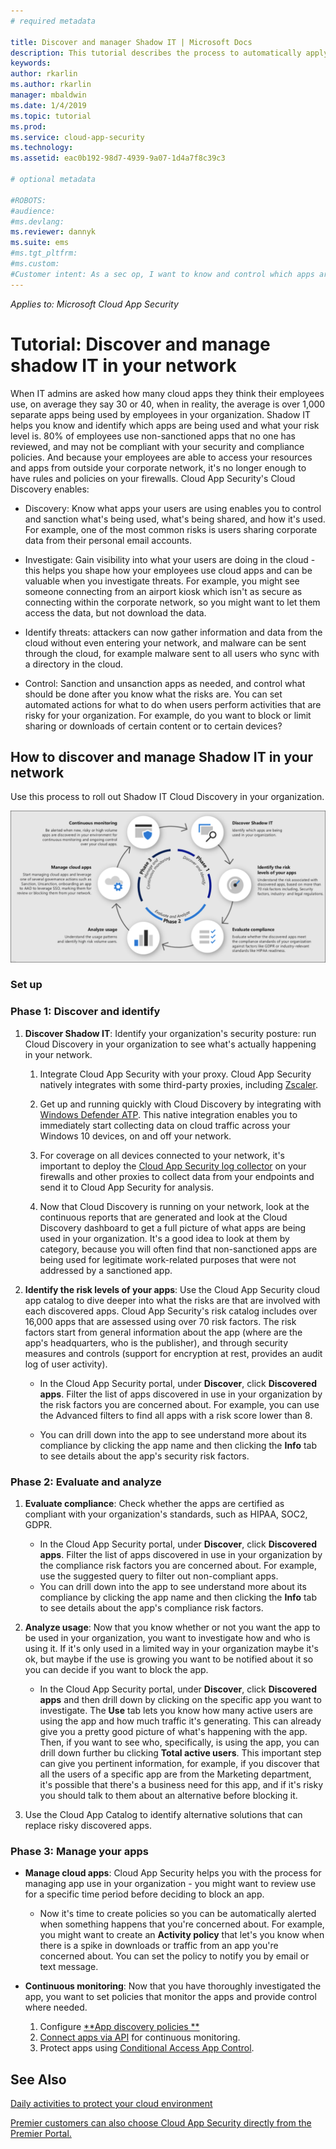 ```yaml
---
# required metadata

title: Discover and manager Shadow IT | Microsoft Docs
description: This tutorial describes the process to automatically apply Azure Information Protection classification labels in Microsoft Cloud App Security.
keywords:
author: rkarlin
ms.author: rkarlin
manager: mbaldwin
ms.date: 1/4/2019
ms.topic: tutorial
ms.prod:
ms.service: cloud-app-security
ms.technology:
ms.assetid: eac0b192-98d7-4939-9a07-1d4a7f8c39c3

# optional metadata

#ROBOTS:
#audience:
#ms.devlang:
ms.reviewer: dannyk
ms.suite: ems
#ms.tgt_pltfrm:
#ms.custom:
#Customer intent: As a sec op, I want to know and control which apps are used in my org so that I can harden my organization's security.
---
```

*Applies to: Microsoft Cloud App Security*


# Tutorial: Discover and manage shadow IT in your network

When IT admins are asked how many cloud apps they think their employees use, on average they say 30 or 40, when in reality, the average is over 1,000 separate apps being used by employees in your organization. Shadow IT helps you know and identify which apps are being used and what your risk level is. 80% of employees use non-sanctioned apps that no one has reviewed, and may not be compliant with your security and compliance policies. And because your employees are able to access your resources and apps from outside your corporate network, it's no longer enough to have rules and policies on your firewalls. 
Cloud App Security's Cloud Discovery enables:
- Discovery: Know what apps your users are using enables you to control and sanction what's being used, what's being shared, and how it's used. For example, one of the most common risks is users sharing corporate data from their personal email accounts. 

- Investigate: Gain visibility into what your users are doing in the cloud - this helps you shape how your employees use cloud apps and can be valuable when you investigate threats. For example, you might see someone connecting from an airport kiosk which isn't as secure as connecting within the corporate network, so you might want to let them access the data, but not download the data. 

- Identify threats: attackers can now gather information and data from the cloud without even entering your network, and malware can be sent through the cloud, for example malware sent to all users who sync with a directory in the cloud. 

- Control: Sanction and unsanction apps as needed, and control what should be done after you know what the risks are. You can set automated actions for what to do when users perform activities that are risky for your organization. For example, do you want to block or limit sharing or downloads of certain content or to certain devices? 

 
## How to discover and manage Shadow IT in your network

Use this process to roll out Shadow IT Cloud Discovery in your organization.

![shadow IT lifecycle](./media/shadow-it-lifecycle.png)

### Set up

### Phase 1: Discover and identify
    
1. **Discover Shadow IT**: Identify your organization's security posture: run Cloud Discovery in your organization to see what's actually happening in your network. 
  
    1. Integrate Cloud App Security with your proxy. Cloud App Security natively integrates with some third-party proxies, including [Zscaler](zscaler-integration.md).
    
    2. Get up and running quickly with Cloud Discovery by integrating with [Windows Defender ATP](wdatp-integration.md). This native integration enables you to immediately start collecting data on cloud traffic across your Windows 10 devices, on and off your network.
   
    3. For coverage on all devices connected to your network, it's important to deploy the [Cloud App Security log collector](discovery-docker.md) on your firewalls and other proxies to collect data from your endpoints and send it to Cloud App Security for analysis.

    4. Now that Cloud Discovery is running on your network, look at the continuous reports that are generated and look at the Cloud Discovery dashboard to get a full picture of what apps are being used in your organization. It's a good idea to look at them by category, because you will often find that non-sanctioned apps are being used for legitimate work-related purposes that were not addressed by a sanctioned app.

2. **Identify the risk levels of your apps**: Use the Cloud App Security cloud app catalog to dive deeper into what the risks are that are involved with each discovered apps. Cloud App Security's risk catalog includes over 16,000 apps that are assessed using over 70 risk factors. The risk factors start from general information about the app (where are the app's headquarters, who is the publisher), and through security measures and controls (support for encryption at rest, provides an audit log of user activity).
    
   - In the Cloud App Security portal, under **Discover**, click **Discovered apps**. Filter the list of apps discovered in use in your organization by the risk factors you are concerned about. For example, you can use the Advanced filters to find all apps with a risk score lower than 8. 

   - You can drill down into the app to see understand more about its compliance by clicking the app name and then clicking the **Info** tab to see details about the app's security risk factors.
    
### Phase 2: Evaluate and analyze

1. **Evaluate compliance**: Check whether the apps are certified as compliant with your organization's standards, such as HIPAA, SOC2, GDPR.
   - In the Cloud App Security portal, under **Discover**, click **Discovered apps**. Filter the list of apps discovered in use in your organization by the compliance risk factors you are concerned about. For example, use the suggested query to filter out non-compliant apps.
   - You can drill down into the app to see understand more about its compliance by clicking the app name and then clicking the **Info** tab to see details about the app's compliance risk factors.

2. **Analyze usage**: Now that you know whether or not you want the app to be used in your organization, you want to investigate how and who is using it. If it's only used in a limited way in your organization maybe it's ok, but maybe if the use is growing you want to be notified about it so you can decide if you want to block the app.
    - In the Cloud App Security portal, under **Discover**, click **Discovered apps** and then drill down by clicking on the specific app you want to investigate. The **Use** tab lets you know how many active users are using the app and how much traffic it's generating. This can already give you a pretty good picture of what's happening with the app. Then, if you want to see who, specifically, is using the app, you can drill down further bu clicking **Total active users**. This important step can give you pertinent information, for example, if you discover that all the users of a specific app are from the Marketing department, it's possible that there's a business need for this app, and if it's risky you should talk to them about an alternative before blocking it.
3. Use the Cloud App Catalog to identify alternative solutions that can replace risky discovered apps.

### Phase 3: Manage your apps
    
- **Manage cloud apps**: Cloud App Security helps you with the process for managing app use in your organization - you might want to review use for a specific time period before deciding to block an app.
    
     - Now it's time to create policies so you can be automatically alerted when something happens that you're concerned about. For example, you might want to create an **Activity policy** that let's you know when there is a spike in downloads or traffic from an app you're concerned about. You can set the policy to notify you by email or text message. 

- **Continuous monitoring**: Now that you have thoroughly investigated the app, you want to set policies that monitor the apps and provide control where needed.

    1. Configure [**App discovery policies **](cloud-discovery-policies.md)
    2. [Connect apps via API](enable-instant-visibility-protection-and-governance-actions-for-your-apps.md) for continuous monitoring.
    3. Protect apps using [Conditional Access App Control](proxy-intro-aad.md).
     
## See Also  
[Daily activities to protect your cloud environment](daily-activities-to-protect-your-cloud-environment.md)   

[Premier customers can also choose Cloud App Security directly from the Premier Portal.](https://premier.microsoft.com/)  
  
  